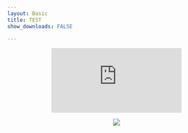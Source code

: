 ```yaml
---
layout: Basic
title: TEST
show_downloads: FALSE

---
```



<p align="center"> 
  <iframe src="https://www.youtube.com/embed/AfkNo3kTqAs" frameborder="0" allow="accelerometer; autoplay; encrypted-media; gyroscope; picture-in-picture" allowfullscreen class="vid"></iframe> </p>

<p align="center"> <img class="prof" src="https://merrickmath.github.io/T11Final.png">   </p>
